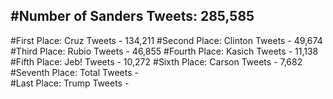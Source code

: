 #Number of Sanders Tweets: 285,585
---
#First Place: Cruz Tweets - 134,211
#Second Place: Clinton Tweets - 49,674
#Third Place: Rubio Tweets - 46,855
#Fourth Place: Kasich Tweets - 11,138
#Fifth Place: Jeb! Tweets - 10,272
#Sixth Place: Carson Tweets - 7,682
#Seventh Place: Total Tweets -  
#Last Place: Trump Tweets - 
